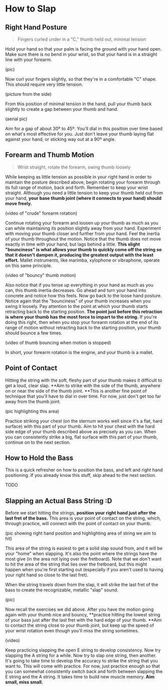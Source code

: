 # How to Slap

## Right Hand Posture

> Fingers curled under in a "C," thumb held out, minimal tension

Hold your hand so that your palm is facing the ground with your hand open. Make sure there is no bend in your wrist, so that your hand is in a straight line with your forearm.

\(pic\)

Now curl your fingers slightly, so that they're in a comfortable "C" shape. This should require very little tension.

\(picture from the side\)

From this position of minimal tension in the hand, pull your thumb back slightly to create a gap between your thumb and hand.

\(aerial pic\)

Aim for a gap of about 30º to 45º. You'll dial in this position over time based on what's most effective for you. Just don't leave your thumb laying flat against your hand, or sticking way out at a 90º angle.

## Forearm and Thumb Motion

> Wrist straight, rotate the forearm, swing thumb loosely

While keeping as little tension as possible in your right hand in order to maintain the posture described above, begin rotating your forearm through its full range of motion, back and forth. Remember to keep your wrist straight. Although you need a little tension to keep your thumb held out from your hand, **your base thumb joint \(where it connects to your hand\) should move freely.**

\(video of "crude" forearm rotation\)

Continue rotating your forearm and loosen up your thumb as much as you can while maintaining its position slightly away from your hand. Experiment with moving your thumb closer and further from your hand. Feel the inertia of your thumb throughout the motion. Notice that the thumb does not move exactly in time with your hand, but lags behind a little. **This slight "bounciness" is what allows your thumb to quickly come off the string so that it doesn't dampen it, producing the greatest output with the least effort.** Mallet instruments, like marimba, xylophone or vibraphone, operate on this same principle.

\(video of "bouncy" thumb motion\)

Also notice that if you tense up everything in your hand as much as you can, this thumb inertia decreases. Go ahead and turn your hand into concrete and notice how this feels. Now go back to the loose hand posture. Notice again that the "bounciness" of your thumb increases when you swing it loosely. Pay attention to the point at which your thumb starts retracting back to the starting position. **The point just before this retraction is where your thumb has the most force to impart to the string.** If you're doing this right, then when you stop your forearm rotation at the end of its range of motion without retracting back to the starting position, your thumb should bounce a few times.

\(video of thumb bouncing when motion is stopped\)

In short, your forearm rotation is the engine, and your thumb is a mallet.

## Point of Contact

Hitting the string with the soft, fleshy part of your thumb makes it difficult to get a loud, clear slap. **Aim to strike with the side of the thumb, anywhere on or near the side of the thumb joint. **This is another fine point of technique that you'll have to dial in over time. For now, just don't get too far away from the thumb joint.

\(pic highlighting this area\)

Practice striking your chest \(on the sternum works well since it's a flat, hard surface\) with this part of your thumb. Aim to hit your chest with the hard side edge of your thumb described above as precisely as you can. When you can consistently strike a big, flat surface with this part of your thumb, continue on to the next section.

## How to Hold the Bass

This is a quick refresher on how to position the bass, and left and right hand positioning. If you already know this stuff, skip ahead to the next section.

TODO

## Slapping an Actual Bass String :D

Before we start hitting the strings, **position your right hand just after the last fret of the bass.** This area is your point of contact on the string, which, through practice, will connect with the point of contact on your thumb.

\(pic showing right hand position and highlighting area of string we aim to hit\)

This area of the string is easiest to get a solid slap sound from, and it will be your "home" when slapping. It's also the point where the strings have the most give \(in the area not lying over the fretboard\). Note that we don't want to hit the area of the string that lies over the fretboard, but this might happen when you're first starting out \(especially if you aren't used to having your right hand so close to the last fret\).

When the string travels down from the slap, it will strike the last fret of the bass to create the recognizable, metallic "slap" sound.

\(pic\)

Now recall the exercises we did above. After you have the motion going again with your thumb nice and bouncy, **practice hitting the lowest string of your bass just after the last fret with the hard edge of your thumb. **Aim to contact the string close to your thumb joint, but keep up the speed of your wrist rotation even though you'll miss the string sometimes.

\(video\)

Keep practicing slapping the open E string to develop consistency. Now try slapping the A string for a while. Now try to slap one string, then another. It's going to take time to develop the accuracy to strike the string that you want to. This will come with practice. For now, just practice enough so that you can somewhat consistently switch back and forth between slapping the E string and the A string. It takes time to build new muscle memory. **Aim small, miss small.**


